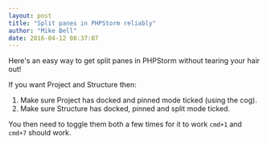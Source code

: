 ```yaml
---
layout: post
title: "Split panes in PHPStorm reliably"
author: "Mike Bell"
date: 2016-04-12 08:37:07
---
```

Here's an easy way to get split panes in PHPStorm without tearing your hair out!

If you want Project and Structure then:

1. Make sure Project has docked and pinned mode ticked (using the cog).
2. Make sure Structure has docked, pinned and split mode ticked.

You then need to toggle them both a few times for it to work ```cmd+1``` and ```cmd+7``` should work.
